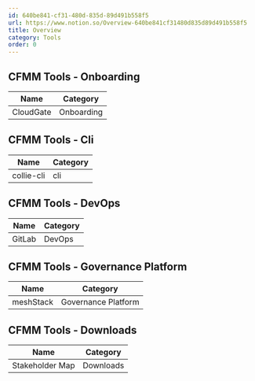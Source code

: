 ```yaml
---
id: 640be841-cf31-480d-835d-89d491b558f5
url: https://www.notion.so/Overview-640be841cf31480d835d89d491b558f5
title: Overview
category: Tools
order: 0
---
```


<!-- included database 627fe3b0-0475-4f87-a37c-5136a4d00ac3 -->
## CFMM Tools - Onboarding

| Name      | Category   |
| --------- | ---------- |
| CloudGate | Onboarding |

## CFMM Tools - Cli

| Name       | Category |
| ---------- | -------- |
| collie-cli | cli      |

## CFMM Tools - DevOps

| Name   | Category |
| ------ | -------- |
| GitLab | DevOps   |

## CFMM Tools - Governance Platform

| Name      | Category            |
| --------- | ------------------- |
| meshStack | Governance Platform |

## CFMM Tools - Downloads

| Name            | Category  |
| --------------- | --------- |
| Stakeholder Map | Downloads |

